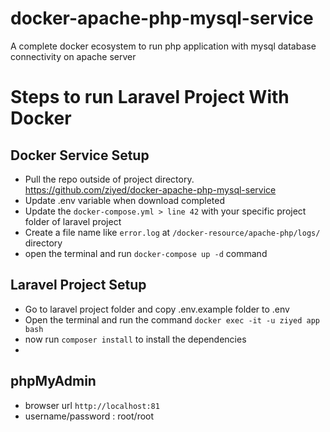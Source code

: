# docker-apache-php-mysql-service
A complete docker ecosystem to run php application with mysql database connectivity on apache server

# Steps to run Laravel Project With Docker

## Docker Service Setup
- Pull the repo outside of project directory. https://github.com/ziyed/docker-apache-php-mysql-service
- Update .env variable when download completed
- Update the `docker-compose.yml > line 42` with your specific project folder of laravel project
- Create a file name like `error.log` at `/docker-resource/apache-php/logs/` directory
- open the terminal and run `docker-compose up -d` command

## Laravel Project Setup
- Go to laravel project folder and copy .env.example folder to .env
- Open the terminal and run the command `docker exec -it -u ziyed app bash`
- now run `composer install` to install the dependencies
- 

## phpMyAdmin 

- browser url `http://localhost:81`
- username/password :  root/root
